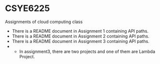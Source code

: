 # CSYE6225
Assignments of cloud computing class 
*  There is a README document in Assignment 1 containing API paths.
*  There is a README document in Assignment 2 containing API paths.
*  There is a README document in Assignment 3 containing API paths.
* * In assignment3, there are two projects and one of them are Lambda Project.
